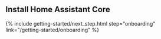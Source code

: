 ## Install Home Assistant Core

{% include getting-started/next_step.html step="onboarding" link="/getting-started/onboarding" %}